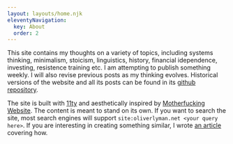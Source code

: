 ```yaml
---
layout: layouts/home.njk
eleventyNavigation:
  key: About
  order: 2
---
```


This site contains my thoughts on a variety of topics, including systems thinking, minimalism, stoicism, linguistics, history, financial idependence, investing, resistence training etc. I am attempting to publish something weekly. I will also revise previous posts as my thinking evolves. Historical versions of the website and all its posts can be found in its [github repository](https://github.com/oslyman/www).

The site is built with [11ty](https://11ty.dev) and aesthetically inspired by [Motherfucking Website](https://motherfuckingwebsite.com). The content is meant to stand on its own. If you want to search the site, most search engines will support `site:oliverlyman.net <your query here>`. If you are interesting in creating something similar, I wrote [an article](/posts/static-site-in-a-browser) covering how.

